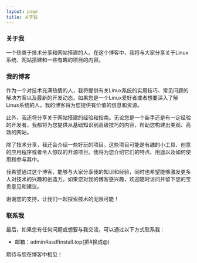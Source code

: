 ```yaml
---
layout: page
title: 关于我 
---
```


### 关于我

一个热衷于技术分享和网站搭建的人。在这个博客中，我将与大家分享关于Linux系统、网站搭建和一些有趣的项目的内容。

### 我的博客

作为一个对技术充满热情的人，我将提供有关Linux系统的实用技巧、常见问题的解决方案以及最新的开发动态。如果您是一个Linux爱好者或者想要深入了解Linux系统的人，我的博客将为您提供有价值的信息和资源。

此外，我还将分享关于网站搭建的经验和指南。无论您是一个新手还是有一定经验的开发者，我都将为您提供从基础知识到高级技巧的内容，帮助您构建出美观、高效的网站。

除了技术分享，我还会介绍一些好玩的项目。这些项目可能是有趣的小工具、创意的应用程序或者令人惊叹的开源项目。我将为您介绍它们的特点、用途以及如何使用和参与其中。

我希望通过这个博客，能够与大家分享我的知识和经验，同时也希望能够激发更多人对技术的兴趣和创造力。如果您对我的博客感兴趣，欢迎随时访问并留下您的宝贵意见和建议。

谢谢您的支持，让我们一起探索技术的无限可能！

### 联系我

最后，如果您有任何问题或想要与我交流，可以通过以下方式联系我：

- 邮箱：admin#asdfinstall.top(把#换成@)

期待与您在博客中相见！
